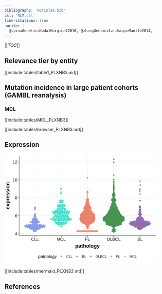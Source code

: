 ```yaml
---
bibliography: 'morinlab.bib'
csl: 'NLM.csl'
link-citations: true
nocite: |
  @spinaGeneticsNodalMarginal2016, @zhangGenomicLandscapeMantle2014, 
---
```

[[_TOC_]]


## Relevance tier by entity

[[include:tables/table1_PLXNB3.md]]

## Mutation incidence in large patient cohorts (GAMBL reanalysis)

### MCL
[[include:tables/MCL_PLXNB3]]

<!---
## Mutation pattern and selective pressure estimates
-->


[[include:tables/browser_PLXNB3.md]]

## Expression
![](images/gene_expression/PLXNB3_by_pathology.svg)
<!-- ORIGIN: zhangGenomicLandscapeMantle2014 -->
<!-- MCL: zhangGenomicLandscapeMantle2014 -->
<!-- MZL: spinaGeneticsNodalMarginal2016b -->

[[include:tables/mermaid_PLXNB3.md]]

## References

